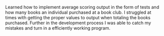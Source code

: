 Learned how to implement average scoring output in the form of tests and how many books an individual purchased at a book club. I struggled at times with getting the proper values to output when totaling the books purchased. Further in the development process I was able to catch my mistakes and turn in a efficiently working program.
